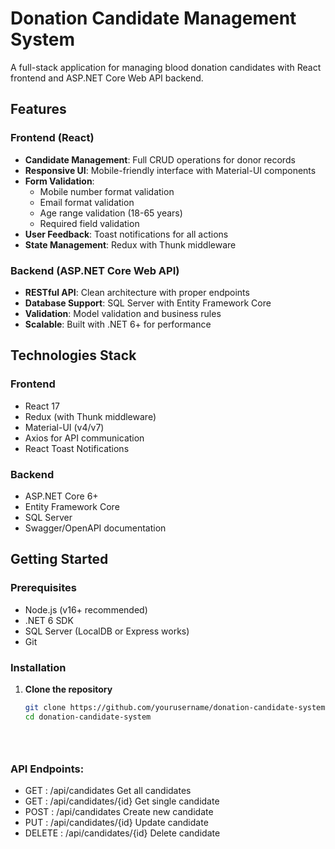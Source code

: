 # Donation Candidate Management System

A full-stack application for managing blood donation candidates with React frontend and ASP.NET Core Web API backend.

## Features

### Frontend (React)
- **Candidate Management**: Full CRUD operations for donor records
- **Responsive UI**: Mobile-friendly interface with Material-UI components
- **Form Validation**: 
  - Mobile number format validation
  - Email format validation
  - Age range validation (18-65 years)
  - Required field validation
- **User Feedback**: Toast notifications for all actions
- **State Management**: Redux with Thunk middleware

### Backend (ASP.NET Core Web API)
- **RESTful API**: Clean architecture with proper endpoints
- **Database Support**: SQL Server with Entity Framework Core
- **Validation**: Model validation and business rules
- **Scalable**: Built with .NET 6+ for performance

## Technologies Stack

### Frontend
- React 17
- Redux (with Thunk middleware)
- Material-UI (v4/v7)
- Axios for API communication
- React Toast Notifications

### Backend
- ASP.NET Core 6+
- Entity Framework Core
- SQL Server
- Swagger/OpenAPI documentation

## Getting Started

### Prerequisites

- Node.js (v16+ recommended)
- .NET 6 SDK
- SQL Server (LocalDB or Express works)
- Git

### Installation

1. **Clone the repository**
   ```bash
   git clone https://github.com/yourusername/donation-candidate-system.git
   cd donation-candidate-system





 ### API Endpoints:
 - GET : 	/api/candidates	Get all candidates
- GET : 	/api/candidates/{id}	Get single candidate
- POST : 	/api/candidates	Create new candidate
- PUT : 	/api/candidates/{id}	Update candidate
- DELETE : 	/api/candidates/{id}	Delete candidate




